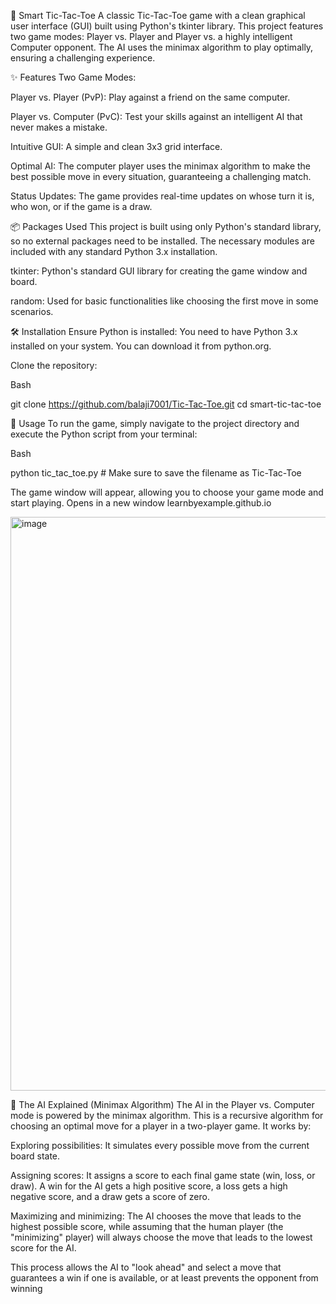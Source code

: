 🤖 Smart Tic-Tac-Toe
A classic Tic-Tac-Toe game with a clean graphical user interface (GUI) built using Python's tkinter library. This project features two game modes: Player vs. Player and Player vs. a highly intelligent Computer opponent. The AI uses the minimax algorithm to play optimally, ensuring a challenging experience.

✨ Features
Two Game Modes:

Player vs. Player (PvP): Play against a friend on the same computer.

Player vs. Computer (PvC): Test your skills against an intelligent AI that never makes a mistake.

Intuitive GUI: A simple and clean 3x3 grid interface.

Optimal AI: The computer player uses the minimax algorithm to make the best possible move in every situation, guaranteeing a challenging match.

Status Updates: The game provides real-time updates on whose turn it is, who won, or if the game is a draw.

📦 Packages Used
This project is built using only Python's standard library, so no external packages need to be installed. The necessary modules are included with any standard Python 3.x installation.

tkinter: Python's standard GUI library for creating the game window and board.

random: Used for basic functionalities like choosing the first move in some scenarios.

🛠️ Installation
Ensure Python is installed: You need to have Python 3.x installed on your system. You can download it from python.org.

Clone the repository:

Bash

git clone https://github.com/balaji7001/Tic-Tac-Toe.git
cd smart-tic-tac-toe

🚀 Usage
To run the game, simply navigate to the project directory and execute the Python script from your terminal:

Bash

python tic_tac_toe.py  # Make sure to save the filename as Tic-Tac-Toe

The game window will appear, allowing you to choose your game mode and start playing.
Opens in a new window
learnbyexample.github.io

<img width="911" height="918" alt="image" src="https://github.com/user-attachments/assets/8a983caf-1bef-44d6-8e22-f5aa148d47b2" />


🧠 The AI Explained (Minimax Algorithm)
The AI in the Player vs. Computer mode is powered by the minimax algorithm. This is a recursive algorithm for choosing an optimal move for a player in a two-player game. It works by:

Exploring possibilities: It simulates every possible move from the current board state.

Assigning scores: It assigns a score to each final game state (win, loss, or draw). A win for the AI gets a high positive score, a loss gets a high negative score, and a draw gets a score of zero.

Maximizing and minimizing: The AI chooses the move that leads to the highest possible score, while assuming that the human player (the "minimizing" player) will always choose the move that leads to the lowest score for the AI.

This process allows the AI to "look ahead" and select a move that guarantees a win if one is available, or at least prevents the opponent from winning
